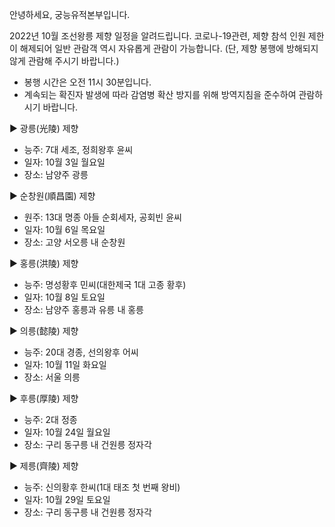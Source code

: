 안녕하세요, 궁능유적본부입니다.

2022년 10월 조선왕릉 제향 일정을 알려드립니다. 코로나-19관련, 제향 참석 인원 제한이 해제되어 일반 관람객 역시 자유롭게 관람이 가능합니다. (단, 제향 봉행에 방해되지 않게 관람해 주시기 바랍니다.)

- 봉행 시간은 오전 11시 30분입니다.
- 계속되는 확진자 발생에 따라 감염병 확산 방지를 위해 방역지침을 준수하여 관람하시기 바랍니다.

▶ 광릉(光陵) 제향
  - 능주: 7대 세조, 정희왕후 윤씨
  - 일자: 10월 3일 월요일
  - 장소: 남양주 광릉

▶ 순창원(順昌園) 제향
  - 원주: 13대 명종 아들 순회세자, 공회빈 윤씨
  - 일자: 10월 6일 목요일
  - 장소: 고양 서오릉 내 순창원

▶ 홍릉(洪陵) 제향
  - 능주: 명성황후 민씨(대한제국 1대 고종 황후)
  - 일자: 10월 8일 토요일
  - 장소: 남양주 홍릉과 유릉 내 홍릉

▶ 의릉(懿陵) 제향
  - 능주: 20대 경종, 선의왕후 어씨
  - 일자: 10월 11일 화요일
  - 장소: 서울 의릉

▶ 후릉(厚陵) 제향
  - 능주: 2대 정종
  - 일자: 10월 24일 월요일
  - 장소: 구리 동구릉 내 건원릉 정자각

▶ 제릉(齊陵) 제향
  - 능주: 신의황후 한씨(1대 태조 첫 번째 왕비)
  - 일자: 10월 29일 토요일
  - 장소: 구리 동구릉 내 건원릉 정자각